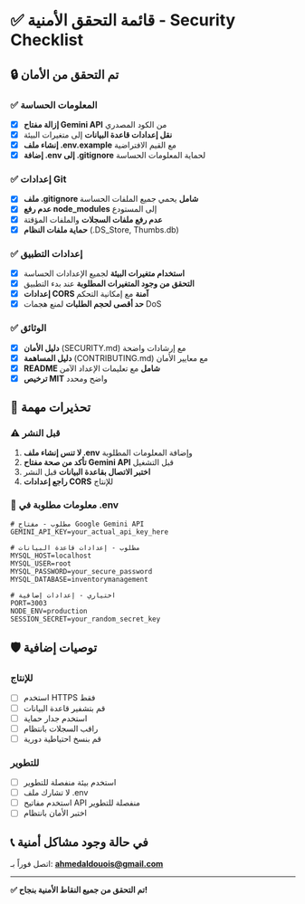 # ✅ قائمة التحقق الأمنية - Security Checklist

## 🔒 تم التحقق من الأمان

### ✅ المعلومات الحساسة
- [x] **إزالة مفتاح Gemini API** من الكود المصدري
- [x] **نقل إعدادات قاعدة البيانات** إلى متغيرات البيئة
- [x] **إنشاء ملف .env.example** مع القيم الافتراضية
- [x] **إضافة .env إلى .gitignore** لحماية المعلومات الحساسة

### ✅ إعدادات Git
- [x] **ملف .gitignore شامل** يحمي جميع الملفات الحساسة
- [x] **عدم رفع node_modules** إلى المستودع
- [x] **عدم رفع ملفات السجلات** والملفات المؤقتة
- [x] **حماية ملفات النظام** (.DS_Store, Thumbs.db)

### ✅ إعدادات التطبيق
- [x] **استخدام متغيرات البيئة** لجميع الإعدادات الحساسة
- [x] **التحقق من وجود المتغيرات المطلوبة** عند بدء التطبيق
- [x] **إعدادات CORS آمنة** مع إمكانية التحكم
- [x] **حد أقصى لحجم الطلبات** لمنع هجمات DoS

### ✅ الوثائق
- [x] **دليل الأمان** (SECURITY.md) مع إرشادات واضحة
- [x] **دليل المساهمة** (CONTRIBUTING.md) مع معايير الأمان
- [x] **README شامل** مع تعليمات الإعداد الآمن
- [x] **ترخيص MIT** واضح ومحدد

## 🚨 تحذيرات مهمة

### ⚠️ قبل النشر
1. **لا تنس إنشاء ملف .env** وإضافة المعلومات المطلوبة
2. **تأكد من صحة مفتاح Gemini API** قبل التشغيل
3. **اختبر الاتصال بقاعدة البيانات** قبل النشر
4. **راجع إعدادات CORS** للإنتاج

### 🔐 معلومات مطلوبة في .env
```env
# مطلوب - مفتاح Google Gemini API
GEMINI_API_KEY=your_actual_api_key_here

# مطلوب - إعدادات قاعدة البيانات
MYSQL_HOST=localhost
MYSQL_USER=root
MYSQL_PASSWORD=your_secure_password
MYSQL_DATABASE=inventorymanagement

# اختياري - إعدادات إضافية
PORT=3003
NODE_ENV=production
SESSION_SECRET=your_random_secret_key
```

## 🛡️ توصيات إضافية

### للإنتاج
- [ ] استخدم HTTPS فقط
- [ ] قم بتشفير قاعدة البيانات
- [ ] استخدم جدار حماية
- [ ] راقب السجلات بانتظام
- [ ] قم بنسخ احتياطية دورية

### للتطوير
- [ ] استخدم بيئة منفصلة للتطوير
- [ ] لا تشارك ملف .env
- [ ] استخدم مفاتيح API منفصلة للتطوير
- [ ] اختبر الأمان بانتظام

## 📞 في حالة وجود مشاكل أمنية

اتصل فوراً بـ: **ahmedaldouois@gmail.com**

---

**✅ تم التحقق من جميع النقاط الأمنية بنجاح!**
